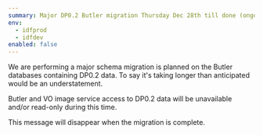 ```yaml
---
summary: Major DP0.2 Butler migration Thursday Dec 28th till done (ongoing)
env:
  - idfprod
  - idfdev
enabled: false
---
```


We are performing a major schema migration is planned on the Butler databases containing DP0.2 data. 
To say it's taking longer than anticipated would be an understatement.

Butler and VO image service access to DP0.2 data will be unavailable and/or read-only during this time.

This message will disappear when the migration is complete. 
